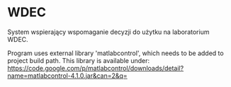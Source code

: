WDEC
====

System wspierający wspomaganie decyzji do użytku na laboratorium WDEC.

Program uses external library 'matlabcontrol',
which needs to be added to project build path.
This library is available under:
https://code.google.com/p/matlabcontrol/downloads/detail?name=matlabcontrol-4.1.0.jar&can=2&q=
